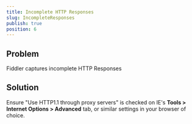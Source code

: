 ```yaml
---
title: Incomplete HTTP Responses
slug: IncompleteResponses
publish: true
position: 6
---
```


Problem
-------

Fiddler captures incomplete HTTP Responses

Solution
--------

Ensure "Use HTTP1.1 through proxy servers" is checked on IE's **Tools > Internet Options > Advanced** tab, or similar settings in your browser of choice.

